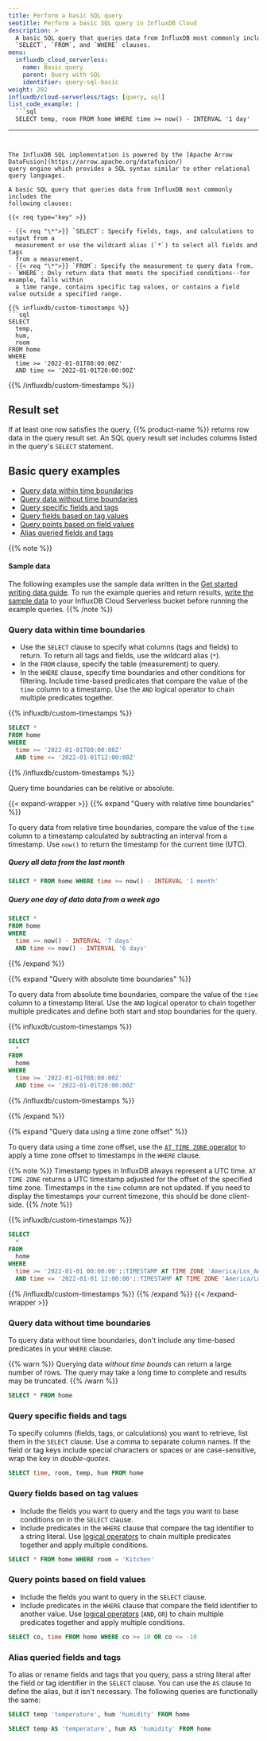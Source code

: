 ```yaml
---
title: Perform a basic SQL query
seotitle: Perform a basic SQL query in InfluxDB Cloud
description: >
  A basic SQL query that queries data from InfluxDB most commonly includes
  `SELECT`, `FROM`, and `WHERE` clauses.
menu:
  influxdb_cloud_serverless:
    name: Basic query
    parent: Query with SQL
    identifier: query-sql-basic
weight: 202
influxdb/cloud-serverless/tags: [query, sql]
list_code_example: |
  ```sql
  SELECT temp, room FROM home WHERE time >= now() - INTERVAL '1 day'
  ```
---
```


The InfluxDB SQL implementation is powered by the [Apache Arrow DataFusion](https://arrow.apache.org/datafusion/)
query engine which provides a SQL syntax similar to other relational query languages.

A basic SQL query that queries data from InfluxDB most commonly includes the
following clauses:

{{< req type="key" >}}

- {{< req "\*">}} `SELECT`: Specify fields, tags, and calculations to output from a
  measurement or use the wildcard alias (`*`) to select all fields and tags
  from a measurement.
- {{< req "\*">}} `FROM`: Specify the measurement to query data from.
- `WHERE`: Only return data that meets the specified conditions--for example, falls within
  a time range, contains specific tag values, or contains a field value outside a specified range.

{{% influxdb/custom-timestamps %}}
```sql
SELECT
  temp,
  hum,
  room
FROM home
WHERE
  time >= '2022-01-01T08:00:00Z'
  AND time <= '2022-01-01T20:00:00Z'
```
{{% /influxdb/custom-timestamps %}}

## Result set

If at least one row satisfies the query, {{% product-name %}} returns row data in the query result set.
An SQL query result set includes columns listed in the query's `SELECT` statement.

## Basic query examples

- [Query data within time boundaries](#query-data-within-time-boundaries)
- [Query data without time boundaries](#query-data-without-time-boundaries)
- [Query specific fields and tags](#query-specific-fields-and-tags)
- [Query fields based on tag values](#query-fields-based-on-tag-values)
- [Query points based on field values](#query-points-based-on-field-values)
- [Alias queried fields and tags](#alias-queried-fields-and-tags)

{{% note %}}
#### Sample data

The following examples use the sample data written in the
[Get started writing data guide](/influxdb/cloud-serverless/get-started/write/).
To run the example queries and return results,
[write the sample data](/influxdb/cloud-serverless/get-started/write/#write-line-protocol-to-influxdb)
to your InfluxDB Cloud Serverless bucket before running the example queries.
{{% /note %}}

### Query data within time boundaries

- Use the `SELECT` clause to specify what columns (tags and fields) to return.
  To return all tags and fields, use the wildcard alias (`*`).
- In the `FROM` clause, specify the table (measurement) to query.
- In the `WHERE` clause, specify time boundaries and other conditions for filtering.
  Include time-based predicates that compare the value of the `time` column to a timestamp.
  Use the `AND` logical operator to chain multiple predicates together.

{{% influxdb/custom-timestamps %}}
```sql
SELECT *
FROM home
WHERE
  time >= '2022-01-01T08:00:00Z'
  AND time <= '2022-01-01T12:00:00Z'
```
{{% /influxdb/custom-timestamps %}}

Query time boundaries can be relative or absolute.

{{< expand-wrapper >}}
{{% expand "Query with relative time boundaries" %}}

To query data from relative time boundaries, compare the value of the `time`
column to a timestamp calculated by subtracting an interval from a timestamp.
Use `now()` to return the timestamp for the current time (UTC).

##### Query all data from the last month

```sql
SELECT * FROM home WHERE time >= now() - INTERVAL '1 month'
```

##### Query one day of data data from a week ago
```sql
SELECT *
FROM home
WHERE
  time >= now() - INTERVAL '7 days'
  AND time <= now() - INTERVAL '6 days'
```
{{% /expand %}}

{{% expand "Query with absolute time boundaries" %}}

To query data from absolute time boundaries, compare the value of the `time` column
to a timestamp literal.
Use the `AND` logical operator to chain together multiple predicates and define
both start and stop boundaries for the query.

{{% influxdb/custom-timestamps %}}
```sql
SELECT
  *
FROM
  home
WHERE
  time >= '2022-01-01T08:00:00Z'
  AND time <= '2022-01-01T20:00:00Z'
```
{{% /influxdb/custom-timestamps %}}

{{% /expand %}}

{{% expand "Query data using a time zone offset" %}}

To query data using a time zone offset, use the
[`AT TIME ZONE` operator](/influxdb/cloud-serverless/reference/sql/operators/other/#at-time-zone)
to apply a time zone offset to timestamps in the `WHERE` clause.

{{% note %}}
Timestamp types in InfluxDB always represent a UTC time. `AT TIME ZONE` returns
a UTC timestamp adjusted for the offset of the specified time zone.
Timestamps in the `time` column are not updated.
If you need to display the timestamps your current timezone, this should be done
client-side.
{{% /note %}}

{{% influxdb/custom-timestamps %}}
```sql
SELECT
  *
FROM
  home
WHERE
  time >= '2022-01-01 00:00:00'::TIMESTAMP AT TIME ZONE 'America/Los_Angeles'
  AND time <= '2022-01-01 12:00:00'::TIMESTAMP AT TIME ZONE 'America/Los_Angeles'
```
{{% /influxdb/custom-timestamps %}}
{{% /expand %}}
{{< /expand-wrapper >}}

### Query data without time boundaries

To query data without time boundaries, don't include any time-based predicates
in your `WHERE` clause.

{{% warn %}}
Querying data _without time bounds_ can return a large number of rows.
The query may take a long time to complete and results may be truncated.
{{% /warn %}}

```sql
SELECT * FROM home
```

### Query specific fields and tags

To specify columns (fields, tags, or calculations) you want to retrieve, list them in the `SELECT` clause.
Use a comma to separate column names.
If the field or tag keys include special characters or spaces or are case-sensitive,
wrap the key in _double-quotes_.

```sql
SELECT time, room, temp, hum FROM home
```

### Query fields based on tag values

- Include the fields you want to query and the tags you want to base conditions
  on in the `SELECT` clause.
- Include predicates in the `WHERE` clause that compare the tag identifier to
  a string literal.
  Use [logical operators](#) to chain multiple predicates together and apply
  multiple conditions.

```sql
SELECT * FROM home WHERE room = 'Kitchen'
```

### Query points based on field values

- Include the fields you want to query in the `SELECT` clause.
- Include predicates in the `WHERE` clause that compare the field identifier to
  another value.
  Use [logical operators](#) (`AND`, `OR`) to chain multiple predicates together
  and apply multiple conditions.

```sql
SELECT co, time FROM home WHERE co >= 10 OR co <= -10
```

### Alias queried fields and tags

To alias or rename fields and tags that you query, pass a string literal after
the field or tag identifier in the `SELECT` clause.
You can use the `AS` clause to define the alias, but it isn't necessary.
The following queries are functionally the same:

```sql
SELECT temp 'temperature', hum 'humidity' FROM home

SELECT temp AS 'temperature', hum AS 'humidity' FROM home
```
